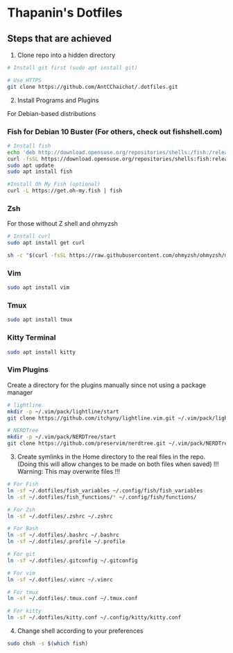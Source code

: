 # Thapanin's Dotfiles

## Steps that are achieved

1. Clone repo into a hidden directory

```bash
# Install git first (sudo apt install git)

# Use HTTPS
git clone https://github.com/AntCChaichot/.dotfiles.git
```

2. Install Programs and Plugins

For Debian-based distributions

### Fish for Debian 10 Buster (For others, check out fishshell.com)
```bash
# Install fish
echo 'deb http://download.opensuse.org/repositories/shells:/fish:/release:/3/Debian_10/ /' | sudo tee /etc/apt/sources.list.d/shells:fish:release:3.list
curl -fsSL https://download.opensuse.org/repositories/shells:fish:release:3/Debian_10/Release.key | gpg --dearmor | sudo tee /etc/apt/trusted.gpg.d/shells_fish_release_3.gpg > /dev/null
sudo apt update
sudo apt install fish

#Install Oh My Fish (optional)
curl -L https://get.oh-my.fish | fish
```

### Zsh
For those without Z shell and ohmyzsh
```bash
# Install curl
sudo apt install get curl

sh -c "$(curl -fsSL https://raw.githubusercontent.com/ohmyzsh/ohmyzsh/master/tools/install.sh)"
```

### Vim
```bash
sudo apt install vim
```
### Tmux
```bash
sudo apt install tmux
```
### Kitty Terminal
```bash
sudo apt install kitty
```

### Vim Plugins
Create a directory for the plugins manually since not using a package manager
```bash
# lightline
mkdir -p ~/.vim/pack/lightline/start
git clone https://github.com/itchyny/lightline.vim.git ~/.vim/pack/lightline/start/lightline

# NERDTree
mkdir -p ~/.vim/pack/NERDTree/start
git clone https://github.com/preservim/nerdtree.git ~/.vim/pack/NERDTree/start/NERDTree
```

3. Create symlinks in the Home directory to the real files in the repo. (Doing this will allow changes to be made on both files when saved)
!!! Warning: This may overwrite files !!!

```bash
# For Fish
ln -sf ~/.dotfiles/fish_variables ~/.config/fish/fish_variables
ln -sf ~/.dotfiles/fish_functions/* ~/.config/fish/functions/

# For Zsh
ln -sf ~/.dotfiles/.zshrc ~/.zshrc

# For Bash
ln -sf ~/.dotfiles/.bashrc ~/.bashrc
ln -sf ~/.dotfiles/.profile ~/.profile

# For git
ln -sf ~/.dotfiles/.gitconfig ~/.gitconfig

# For vim
ln -sf ~/.dotfiles/.vimrc ~/.vimrc

# For tmux
ln -sf ~/.dotfiles/.tmux.conf ~/.tmux.conf

# For kitty
ln -sf ~/.dotfiles/kitty.conf ~/.config/kitty/kitty.conf
```

4. Change shell according to your preferences
```bash
sudo chsh -s $(which fish)
```
